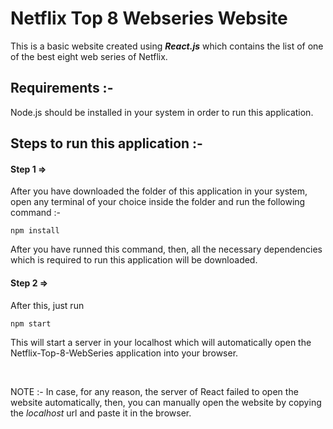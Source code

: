 # Netflix Top 8 Webseries Website

This is a basic website created using ***React.js*** which contains the list of one of the best eight web series of Netflix.

## Requirements :-
Node.js should be installed in your system in order to run this application.

## Steps to run this application :-
#### Step 1 =>
After you have downloaded the folder of this application in your system, open any terminal of your choice inside the folder and run the following command :-
```
npm install
```
After you have runned this command, then, all the necessary dependencies which is required to run this application will be downloaded.
#### Step 2 =>
After this, just run
```
npm start
```
This will start a server in your localhost which will automatically open the Netflix-Top-8-WebSeries application into your browser.

<br />

NOTE :- In case, for any reason, the server of React failed to open the website automatically, then, you can manually open the website by copying the *localhost* url and paste it in the browser.



